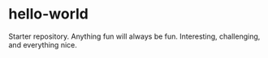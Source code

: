 # hello-world
Starter repository. Anything fun will always be fun. Interesting, challenging, and everything nice.
